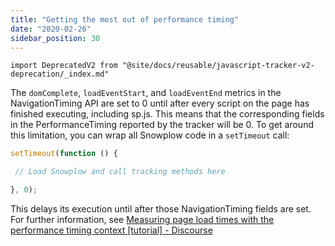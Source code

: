 ```yaml
---
title: "Getting the most out of performance timing"
date: "2020-02-26"
sidebar_position: 30
---
```


```mdx-code-block
import DeprecatedV2 from "@site/docs/reusable/javascript-tracker-v2-deprecation/_index.md"
```

<DeprecatedV2/>

The `domComplete`, `loadEventStart`, and `loadEventEnd` metrics in the NavigationTiming API are set to 0 until after every script on the page has finished executing, including sp.js. This means that the corresponding fields in the PerformanceTiming reported by the tracker will be 0. To get around this limitation, you can wrap all Snowplow code in a `setTimeout` call:

```javascript
setTimeout(function () {

 // Load Snowplow and call tracking methods here

}, 0);
```

This delays its execution until after those NavigationTiming fields are set.
For further information, see [Measuring page load times with the performance timing context [tutorial] - Discourse](https://discourse.snowplow.io/t/measuring-page-load-times-with-the-performance-timing-context-tutorial/100)
